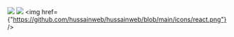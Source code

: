 ![](https://github-profile-summary-cards.vercel.app/api/cards/repos-per-language?username=Valhalla-Wait&theme=solarized_dark)
![](https://github-profile-summary-cards.vercel.app/api/cards/most-commit-language?username=Valhalla-Wait&theme=solarized_dark)
<img href={"https://github.com/hussainweb/hussainweb/blob/main/icons/react.png"} />
